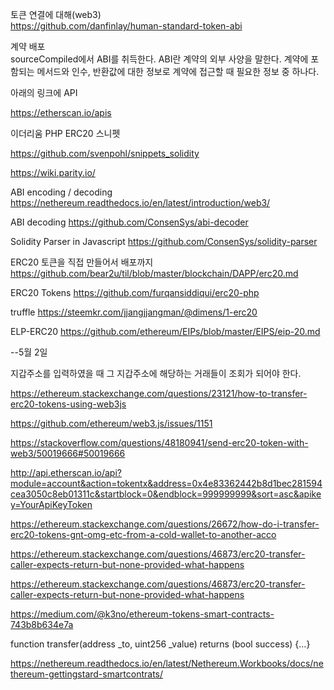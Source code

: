 토큰 연결에 대해(web3)  
https://github.com/danfinlay/human-standard-token-abi

계약 배포  
sourceCompiled에서 ABI를 취득한다. ABI란 계약의 외부 사양을 말한다. 계약에 포함되는 메서드와 인수, 반환값에 대한 정보로 계약에 접근할 때 필요한 정보 중 하나다.  

아래의 링크에 API

https://etherscan.io/apis

이더리움 PHP ERC20 스니펫

https://github.com/svenpohl/snippets_solidity


https://wiki.parity.io/


ABI encoding / decoding 
https://nethereum.readthedocs.io/en/latest/introduction/web3/

ABI decoding
https://github.com/ConsenSys/abi-decoder

Solidity Parser in Javascript
https://github.com/ConsenSys/solidity-parser

ERC20 토큰을 직접 만들어서 배포까지
https://github.com/bear2u/til/blob/master/blockchain/DAPP/erc20.md

ERC20 Tokens
https://github.com/furqansiddiqui/erc20-php


truffle 
https://steemkr.com/jjangjjangman/@dimens/1-erc20

ELP-ERC20
https://github.com/ethereum/EIPs/blob/master/EIPS/eip-20.md


--5월 2일 

지갑주소를 입력하였을 때 그 지갑주소에 해당하는 거래들이 조회가 되어야 한다.

https://ethereum.stackexchange.com/questions/23121/how-to-transfer-erc20-tokens-using-web3js

https://github.com/ethereum/web3.js/issues/1151

https://stackoverflow.com/questions/48180941/send-erc20-token-with-web3/50019666#50019666

http://api.etherscan.io/api?module=account&action=tokentx&address=0x4e83362442b8d1bec281594cea3050c8eb01311c&startblock=0&endblock=999999999&sort=asc&apikey=YourApiKeyToken

 https://ethereum.stackexchange.com/questions/26672/how-do-i-transfer-erc20-tokens-gnt-omg-etc-from-a-cold-wallet-to-another-acco

 https://ethereum.stackexchange.com/questions/46873/erc20-transfer-caller-expects-return-but-none-provided-what-happens

 https://ethereum.stackexchange.com/questions/46873/erc20-transfer-caller-expects-return-but-none-provided-what-happens

 https://medium.com/@k3no/ethereum-tokens-smart-contracts-743b8b634e7a

 function transfer(address _to, uint256 _value) returns (bool success) {…}


 https://nethereum.readthedocs.io/en/latest/Nethereum.Workbooks/docs/nethereum-gettingstard-smartcontrats/

